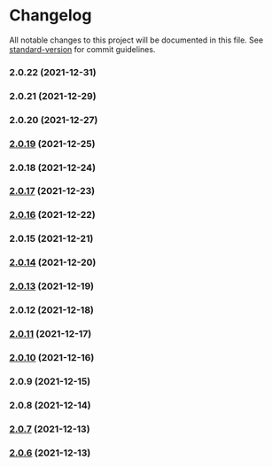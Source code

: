 # Changelog

All notable changes to this project will be documented in this file. See [standard-version](https://github.com/conventional-changelog/standard-version) for commit guidelines.

### 2.0.22 (2021-12-31)

### 2.0.21 (2021-12-29)

### 2.0.20 (2021-12-27)

### [2.0.19](https://github.com/vighnesh153/simple-github-gist-api/compare/v2.0.18...v2.0.19) (2021-12-25)

### 2.0.18 (2021-12-24)

### [2.0.17](https://github.com/vighnesh153/simple-github-gist-api/compare/v2.0.16...v2.0.17) (2021-12-23)

### [2.0.16](https://github.com/vighnesh153/simple-github-gist-api/compare/v2.0.15...v2.0.16) (2021-12-22)

### 2.0.15 (2021-12-21)

### [2.0.14](https://github.com/vighnesh153/simple-github-gist-api/compare/v2.0.13...v2.0.14) (2021-12-20)

### [2.0.13](https://github.com/vighnesh153/simple-github-gist-api/compare/v2.0.12...v2.0.13) (2021-12-19)

### 2.0.12 (2021-12-18)

### [2.0.11](https://github.com/vighnesh153/simple-github-gist-api/compare/v2.0.10...v2.0.11) (2021-12-17)

### [2.0.10](https://github.com/vighnesh153/simple-github-gist-api/compare/v2.0.9...v2.0.10) (2021-12-16)

### 2.0.9 (2021-12-15)

### 2.0.8 (2021-12-14)

### [2.0.7](https://github.com/vighnesh153/simple-github-gist-api/compare/v2.0.6...v2.0.7) (2021-12-13)

### [2.0.6](https://github.com/vighnesh153/simple-github-gist-api/compare/v2.0.5...v2.0.6) (2021-12-13)

